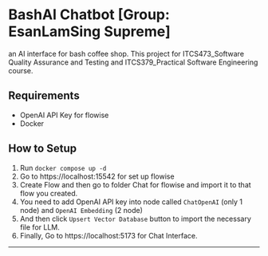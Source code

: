 # BashAI Chatbot [Group: EsanLamSing Supreme]
an AI interface for bash coffee shop. This project for ITCS473_Software Quality Assurance and Testing and ITCS379_Practical Software Engineering course.

## Requirements
- OpenAI API Key for flowise
- Docker

## How to Setup
1. Run `docker compose up -d`
2. Go to https://localhost:15542 for set up flowise
3. Create Flow and then go to folder Chat for flowise and import it to that flow you created.
4. You need to add OpenAI API key into node called `ChatOpenAI` (only 1 node) and `OpenAI Embedding` (2 node)
5. And then click `Upsert Vector Database` button to import the necessary file for LLM.
6. Finally, Go to https://localhost:5173 for Chat Interface.

---
